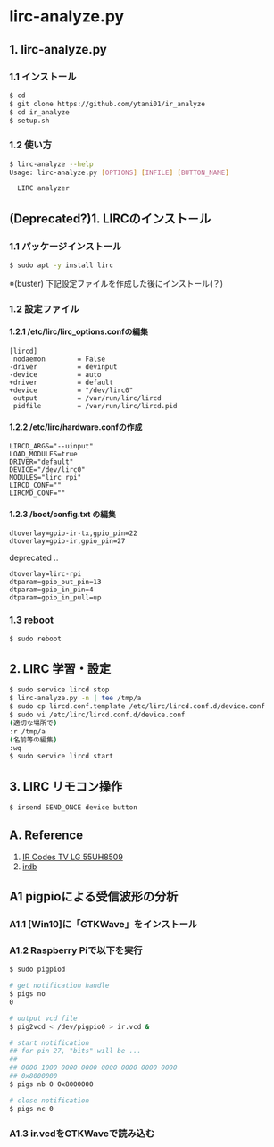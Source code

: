 # lirc-analyze.py

## 1. lirc-analyze.py

### 1.1 インストール

```bash
$ cd
$ git clone https://github.com/ytani01/ir_analyze
$ cd ir_analyze
$ setup.sh
```

### 1.2 使い方

```bash
$ lirc-analyze --help
Usage: lirc-analyze.py [OPTIONS] [INFILE] [BUTTON_NAME]

  LIRC analyzer

```

## (Deprecated?)1. LIRCのインスト－ル

### 1.1 パッケージインストール

```bash
$ sudo apt -y install lirc
```

※(buster) 下記設定ファイルを作成した後にインストール(？)

### 1.2 設定ファイル

#### 1.2.1 /etc/lirc/lirc_options.confの編集

```
[lircd]
 nodaemon        = False
-driver          = devinput
-device          = auto
+driver          = default
+device          = "/dev/lirc0"
 output          = /var/run/lirc/lircd
 pidfile         = /var/run/lirc/lircd.pid
```

#### 1.2.2 /etc/lirc/hardware.confの作成

```
LIRCD_ARGS="--uinput"
LOAD_MODULES=true
DRIVER="default"
DEVICE="/dev/lirc0"
MODULES="lirc_rpi"
LIRCD_CONF=""
LIRCMD_CONF=""
```

#### 1.2.3 /boot/config.txt の編集

```
dtoverlay=gpio-ir-tx,gpio_pin=22
dtoverlay=gpio-ir,gpio_pin=27
```

deprecated ..
```
dtoverlay=lirc-rpi
dtparam=gpio_out_pin=13
dtparam=gpio_in_pin=4
dtparam=gpio_in_pull=up
```

### 1.3 reboot

```bash
$ sudo reboot
```

## 2. LIRC 学習・設定

```bash
$ sudo service lircd stop
$ lirc-analyze.py -n | tee /tmp/a
$ sudo cp lircd.conf.template /etc/lirc/lircd.conf.d/device.conf
$ sudo vi /etc/lirc/lircd.conf.d/device.conf
(適切な場所で)
:r /tmp/a
(名前等の編集)
:wq
$ sudo service lircd start
```

## 3. LIRC リモコン操作

```bash
$ irsend SEND_ONCE device button
```


## A. Reference

1. [IR Codes TV LG 55UH8509](https://github.com/arendst/Sonoff-Tasmota/wiki/IR-Codes-for-TV-LG-55UH8509)
2. [irdb](http://irdb.tk/)

## A1 pigpioによる受信波形の分析

### A1.1 [Win10]に「GTKWave」をインストール

### A1.2 Raspberry Piで以下を実行

```bash
$ sudo pigpiod

# get notification handle
$ pigs no
0

# output vcd file
$ pig2vcd < /dev/pigpio0 > ir.vcd &

# start notification
## for pin 27, "bits" will be ...
##
## 0000 1000 0000 0000 0000 0000 0000 0000
## 0x8000000
$ pigs nb 0 0x8000000

# close notification
$ pigs nc 0
```

### A1.3 ir.vcdをGTKWaveで読み込む

